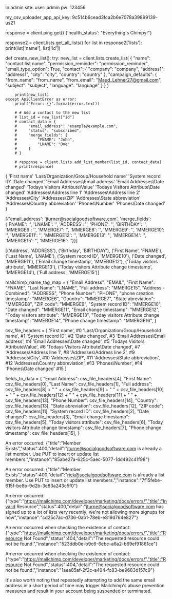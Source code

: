 In admin site:
user: admin
pw: 123456

my_csv_uploader_app_api_key: 9c514b6cead3fca2b6e7078a39899139-us21

response = client.ping.get()
{'health_status': "Everything's Chimpy!"}


response2 = client.lists.get_all_lists()
for list in response2['lists']:
    print(list['name'], list['id'])

def create_new_list():
    try:
        new_list = client.lists.create_list(
            {
                "name": "contact list name",
                "permission_reminder": "permission_reminder",
                "email_type_option": True,
                "contact": {
                    "company": "company",
                    "address1": "address1",
                    "city": "city",
                    "country": "country"
                },
                "campaign_defaults": {
                    "from_name": "from_name",
                    "from_email": "Maud_Lehner27@gmail.com",
                    "subject": "subject",
                    "language": "language"
                }
            }
        )

        print(new_list)
    except ApiClientError as error:
        print("Error: {}".format(error.text))

        # # Add a contact to the new list
        # list_id = new_list["id"]
        # contact_data = {
        #     "email_address": "example@example.com",
        #     "status": "subscribed",
        #     "merge_fields": {
        #         "FNAME": "John",
        #         "LNAME": "Doe"
        #     }
        # }

        # response = client.lists.add_list_member(list_id, contact_data)
        # print(response)

{
    'First name'
    'Last/Organization/Group/Household name'
    'System record ID'
    'Date changed'
    'Email Addresses\\Email address'
    'Email Addresses\\Date changed'
    'Todays Visitors Attribute\\Value'
    'Todays Visitors Attribute\\Date changed'
    'Addresses\\Address line 1'
    'Addresses\\Address line 2'
    'Addresses\\City'
    'Addresses\\ZIP'
    'Addresses\\State abbreviation'
    'Addresses\\Country abbreviation'
    'Phones\\Number'
    'Phones\\Date changed'
}

[{'email_address': 'jturner@socialgoodsoftware.com', 'merge_fields': {'FNAME': '', 'LNAME': '', 'ADDRESS': '', 'PHONE': '', 'BIRTHDAY': '', 'MMERGE6': '', 'MMERGE7': '', 'MMERGE8': '', 'MMERGE9': '', 'MMERGE10': '', 'MMERGE11': '', 'MMERGE12': '', 'MMERGE13': '', 'MMERGE14': '', 'MMERGE15': '', 'MMERGE16': ''}}]

[('Address', 'ADDRESS'), ('Birthday', 'BIRTHDAY'), ('First Name', 'FNAME'), ('Last Name', 'LNAME'), ('System record ID', 'MMERGE10'), ('Date changed', 'MMERGE11'), ('Email change timestamp', 'MMERGE12'), ('Today visitors attribute', 'MMERGE13'), ('Today visitors Attribute change timestamp', 'MMERGE14'), ('Full address', 'MMERGE15')]


mailchimp_name_tag_map = {
    "Email Address": "EMAIL",
    "First Name": "FNAME",
    "Last Name": "LNAME",
    "Full address": "MMERGE15",
    "Address - Combined": "ADDRESS",
    "Phone Number": "PHONE",
    "phone creation timestamp": "MMERGE6",
    "Country": "MMERGE7",
    "State abreviation": "MMERGE8",
    "ZIP code": "MMERGE9",
    "System record ID": "MMERGE10",
    "Date changed": "MMERGE11",
    "Email change timestamp": "MMERGE12",
    "Today visitors attribute": "MMERGE13",
    "Today visitors Attribute change timestamp": "MMERGE14",
    "Phone change timestamp": "MMERGE16",
}

csv_file_headers = [
    'First name', #0
    'Last/Organization/Group/Household name', #1
    'System record ID', #2
    'Date changed', #3
    'Email Addresses\\Email address', #4
    'Email Addresses\\Date changed', #5
    'Todays Visitors Attribute\\Value', #6
    'Todays Visitors Attribute\\Date changed', #7
    'Addresses\\Address line 1', #8
    'Addresses\\Address line 2', #9
    'Addresses\\City', #10
    'Addresses\\ZIP', #11
    'Addresses\\State abbreviation', #12
    'Addresses\\Country abbreviation', #13
    'Phones\\Number', #14
    'Phones\\Date changed' #15
]

fields_to_data = {
    "Email Address": csv_file_headers[4],
    "First Name": csv_file_headers[0],
    "Last Name": csv_file_headers[1],
    "Full address": csv_file_headers[8] + " " + csv_file_headers[9] + " " + csv_file_headers[10] + " " + csv_file_headers[12] + " " + csv_file_headers[11] + " " + csv_file_headers[13],
    "Phone Number": csv_file_headers[14],
    "Country": csv_file_headers[13],
    "State abreviation": csv_file_headers[12],
    "ZIP code": csv_file_headers[11],
    "System record ID": csv_file_headers[2],
    "Date changed": csv_file_headers[3],
    "Email change timestamp": csv_file_headers[5],
    "Today visitors attribute": csv_file_headers[6],
    "Today visitors Attribute change timestamp": csv_file_headers[7],
    "Phone change timestamp": csv_file_headers[15],
}

An error occurred: {"title":"Member Exists","status":400,"detail":"jturne@socialgoodsoftware.com is already a list member. Use PUT to insert or update list members.","instance":"85abe27a-625c-5aec-5077-1dd492c41f98"}

An error occurred: {"title":"Member Exists","status":400,"detail":"rick@socialgoodsoftware.com is already a list member. Use PUT to insert or update list members.","instance":"7f15febe-615f-be8b-9d2b-3e83a243c5f0"}

An error occurred: {"type":"https://mailchimp.com/developer/marketing/docs/errors/","title":"Invalid Resource","status":400,"detail":"jturne@socialgoodsoftware.com has signed up to a lot of lists very recently; we're not allowing more signups for now","instance":"cd25c7ac-d736-0ab1-78eb-e819d764e827"}

An error occurred when checking the existence of contact: {"type":"https://mailchimp.com/developer/marketing/docs/errors/","title":"Resource Not Found","status":404,"detail":"The requested resource could not be found.","instance":"523ddb0e-b9c6-6ebc-a6a2-b69ef91861ce"}

An error occurred when checking the existence of contact: {"type":"https://mailchimp.com/developer/marketing/docs/errors/","title":"Resource Not Found","status":404,"detail":"The requested resource could not be found.","instance":"1aea85af-2f2c-a494-fc83-be9683d157c9"}

It's also worth noting that repeatedly attempting to add the same email address in a short period of time may trigger Mailchimp's abuse prevention measures and result in your account being suspended or terminated.